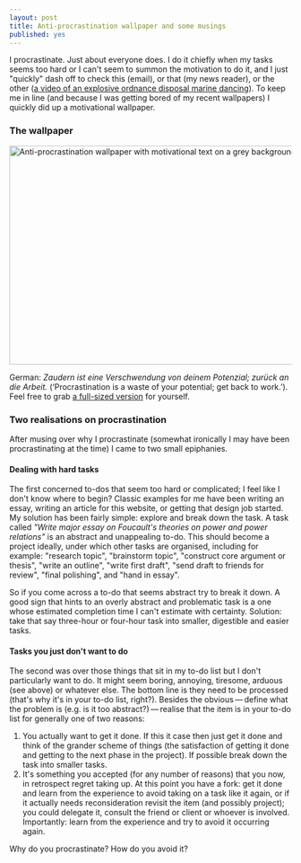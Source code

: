 ```yaml
---
layout: post
title: Anti-procrastination wallpaper and some musings
published: yes
---
```


I procrastinate. Just about everyone does. I do it chiefly when my tasks seems too hard or I can't seem to summon the motivation to do it, and I just "quickly" dash off to check this (email), or that (my news reader), or the other ([a video of an explosive ordnance disposal marine dancing](http://www.todaysbigthing.com/2011/02/14 "TodaysBigThing.com: Explosive Ordnance Disposal Marine Gets Down")). To keep me in line (and because I was getting bored of my recent wallpapers) I quickly did up a motivational wallpaper.

### The wallpaper

<img src="/files/images/zaudern_small.jpg" alt="Anti-procrastination wallpaper with motivational text on a grey background." title="Zaudern ist eine Verschwendung von deinem Potenzial; zur&uuml;ck an die Arbeit." width="624" height="390" />
<p class="caption">German: <em>Zaudern ist eine Verschwendung von deinem Potenzial; zur&uuml;ck an die Arbeit.</em> (&lsquo;Procrastination is a waste of your potential; get back to work.&rsquo;). Feel free to grab <a href="/files/images/zaudern.jpg" title="Anti-procrastination wallpaper">a full-sized version</a> for yourself.</p>

### Two realisations on procrastination

After musing over why I procrastinate (somewhat ironically I may have been procrastinating at the time) I came to two small epiphanies.

#### Dealing with hard tasks

The first concerned to-dos that seem too hard or complicated; I feel like I don't know where to begin? Classic examples for me have been writing an essay, writing an article for this website, or getting that design job started. My solution has been fairly simple: explore and break down the task. A task called _"Write major essay on Foucault's theories on power and power relations"_ is an abstract and unappealing to-do. This should become a project ideally, under which other tasks are organised, including for example: "research topic", "brainstorm topic", "construct core argument or thesis", "write an outline", "write first draft", "send draft to friends for review", "final polishing", and "hand in essay".

So if you come across a to-do that seems abstract try to break it down. A good sign that hints to an overly abstract and problematic task is a one whose estimated completion time I can't estimate with certainty. Solution: take that say three-hour or four-hour task into smaller, digestible and easier tasks.

#### Tasks you just don't want to do

The second was over those things that sit in my to-do list but I don't particularly want to do. It might seem boring, annoying, tiresome, arduous (see above) or whatever else. The bottom line is they need to be processed (that's why it's in your to-do list, right?). Besides the obvious&thinsp;&mdash;&thinsp;define what the problem is (e.g. is it too abstract?)&thinsp;&mdash;&thinsp;realise that the item is in your to-do list for generally one of two reasons:

1. You actually want to get it done. If this it case then just get it done and think of the grander scheme of things (the satisfaction of getting it done and getting to the next phase in the project). If possible break down the task into smaller tasks.
2. It's something you accepted (for any number of reasons) that you now, in retrospect regret taking up. At this point you have a fork: get it done and learn from the experience to avoid taking on a task like it again, or if it actually needs reconsideration revisit the item (and possibly project); you could delegate it, consult the friend or client or whoever is involved. Importantly: learn from the experience and try to avoid it occurring again.

Why do you procrastinate? How do you avoid it?